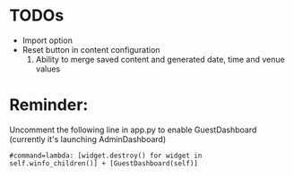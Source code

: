 # TODOs
- Import option
- Reset button in content configuration
  1. Ability to merge saved content and generated date, time and venue values

# Reminder:

Uncomment the following line in app.py to enable GuestDashboard (currently it's launching AdminDashboard)

`#command=lambda: [widget.destroy() for widget in self.winfo_children()] + [GuestDashboard(self)]`

